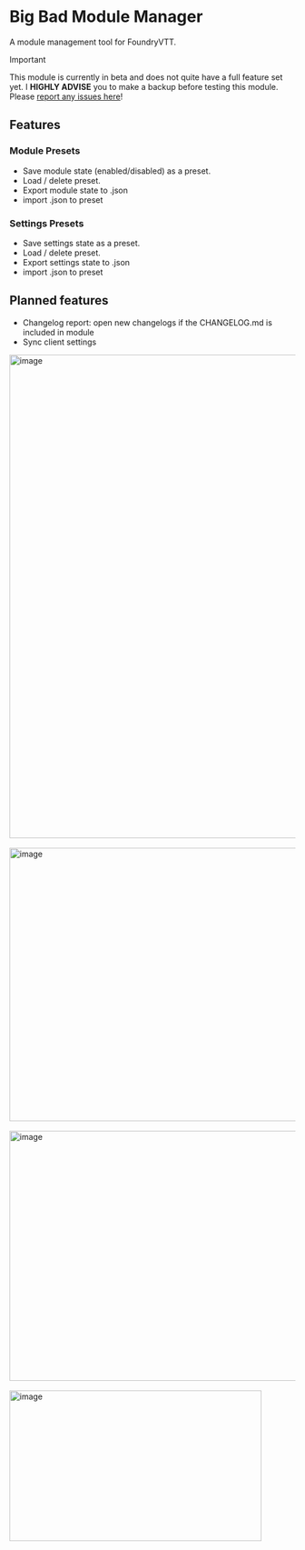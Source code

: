 # Big Bad Module Manager

A module management tool for FoundryVTT. 

> [!IMPORTANT]
> This module is currently in beta and does not quite have a full feature set yet. I **HIGHLY ADVISE** you to make a backup before testing this module.
> Please [report any issues here](https://github.com/thejoester/bbmm/issues)!

## Features
### Module Presets
- Save module state (enabled/disabled) as a preset.
- Load / delete preset.
- Export module state to .json
- import .json to preset

### Settings Presets
- Save settings state as a preset.
- Load / delete preset.
- Export settings state to .json
- import .json to preset

## Planned features
- Changelog report: open new changelogs if the CHANGELOG.md is included in module
- Sync client settings

<img width="1180" height="851" alt="image" src="https://github.com/user-attachments/assets/325d0ec3-c1e9-4e6b-a507-2e88f2098f6a" />
<br/><br />
<img width="682" height="481" alt="image" src="https://github.com/user-attachments/assets/c16735dc-fa68-4d1b-ac8f-4ff7ce7415d0" />
<br/><br />
<img width="556" height="440" alt="image" src="https://github.com/user-attachments/assets/115ae28b-fcab-4ff8-8538-a2d49e0ce2b6" />
<br/><br />
<img width="444" height="265" alt="image" src="https://github.com/user-attachments/assets/9b3c2e6f-85a6-4b7c-9664-48b288a1868d" />
